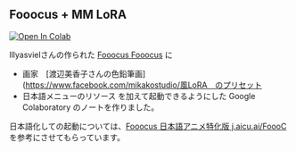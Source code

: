 ## Fooocus + MM LoRA
<a href="https://colab.research.google.com/github/aquapathos/FooocusJAni/blob/main/Fooocus_onColabwithMM.ipynb" target="_parent">
<img src="https://colab.research.google.com/assets/colab-badge.svg" alt="Open In Colab"> </a>

lllyasvielさんの作られた [Fooocus Fooocus](https://github.com/lllyasviel/Fooocus) に
- 画家　[渡辺美香子さんの色鉛筆画](https://www.facebook.com/mikakostudio/風LoRA　のプリセット
- 日本語メニューのリソース
を加えて起動できるようにした Google Colaboratory のノートを作りました。

日本語化しての起動については、[Fooocus 日本語アニメ特化版 j.aicu.ai/FoooC](https://github.com/aicuai/Artist-Guide-for-SDXL/blob/main/Fooocus_onColab.ipynb)を参考にさせてもらっています。


